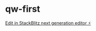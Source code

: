 # qw-first

[Edit in StackBlitz next generation editor ⚡️](https://stackblitz.com/~/github.com/amithcabraal/qw-first)